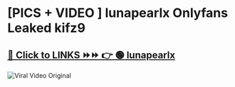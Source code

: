 
 # [PICS + VIDEO ] lunapearlx Onlyfans Leaked kifz9

## <h2><a href="https://clipsfans.com/lunapearlx&ref=git">🔗 Click to LINKS ⏩⏩ 👉 🟢 lunapearlx </a></h2>

<a href="https://clipsfans.com/lunapearlx&ref=git" rel="nofollow" data-target="animated-image.originalLink"><img src="https://i.ibb.co.com/xMMVF88/686577567.gif" alt="Viral Video Original" style="max-width: 100%; display: inline-block;" data-target="animated-image.originalImage"></a>

